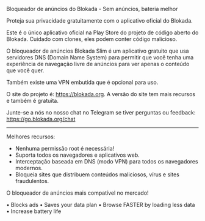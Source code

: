 Bloqueador de anúncios do Blokada - Sem anúncios, bateria melhor

Proteja sua privacidade gratuitamente com o aplicativo oficial do Blokada.

Este é o único aplicativo oficial na Play Store do projeto de código aberto do Blokada. Cuidado com clones, eles podem conter código malicioso.

O bloqueador de anúncios Blokada Slim é um aplicativo gratuito que usa servidores DNS (Domain Name System) para permitir que você tenha uma experiência de navegação livre de anúncios para ver apenas o conteúdo que você quer.

Também existe uma VPN embutida que é opcional para uso.

O site do projeto é: https://blokada.org. A versão do site tem mais recursos e também é gratuita.

Junte-se a nós no nosso chat no Telegram se tiver perguntas ou feedback: https://go.blokada.org/chat

----

Melhores recursos:
- Nenhuma permissão root é necessária!
- Suporta todos os navegadores e aplicativos web.
- Interceptação baseada em DNS (modo VPN) para todos os navegadores modernos.
- Bloqueia sites que distribuem conteúdos maliciosos, vírus e sites fraudulentos.

O bloqueador de anúncios mais compatível no mercado!

• Blocks ads • Saves your data plan • Browse FASTER by loading less data • Increase battery life
